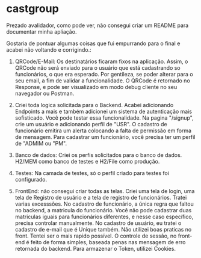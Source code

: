 # castgroup

Prezado avalidador, como pode ver, não consegui criar um README para documentar minha apliação.

Gostaria de pontuar algumas coisas que fui empurrando para o final e acabei não voltando e corrigindo.:
1) QRCode/E-Mail: Os destinatários ficaram fixos na aplicação.
    Assim, o QRCode não será enviado para o usuário que está cadastrando so funcionários, o que era esperado.
    Por gentileza, se poder alterar para o seu email, a fim de validar a funcionalidade.
    O QRCode é retornado no Response, e pode ser visualizado em modo debug cliente no seu navegador ou Postman.
    
2) Criei toda logica solicitada para o Backend.
    Acabei adicionando Endpoints a mais e também adicionei um sistema de autenticação mais sofisticado.
    Você pode testar essa funcionalidade. Na pagina "/signup", crie um usuário e adicionando perfil de "USR".
    O cadastro de funcionário emitira um alerta colocando a falta de permissão em forma de mensagem.
    Para cadastrar um funcionário, você precisa ter um perfil de "ADMIM ou "PM".
    
3) Banco de dados: Criei os perfis solicitados para o banco de dados. H2/MEM como banco de testes e H2/File como produção.

4) Testes: Na camada de testes, só o perfil criado para testes foi configurado.
    
4) FrontEnd: não consegui criar todas as telas. Criei uma tela de login, uma tela de Registro de usuário e a tela de registro de funcionários.
    Tratei varias excesssões.
    No cadastro de funcionário, a única regra que faltou no backend, a matricula do funcionário.
    Você não pode cadastrar duas matriculas iguais para funcionários diferentes, e nesse caso específico, precisa controlar manualmente.
    No cadastro de usuário, eu tratei o cadastro de e-mail que é Unique também.
    Não utilizei boas praticas no front. Tentei ser o mais rapido possível.
    O controle de sessão, no front-end é feito de forma simples, baseada penas nas mensagem de erro retornada do backend.
    Para armazenar o Token, utilizei Cookies.
    
 
